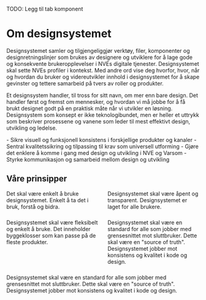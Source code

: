 <PageHeader title="Introduksjon" imagePath="intro" pageLevel=1></PageHeader>
TODO: Legg til tab komponent

# Om designsystemet

Designsystemet samler og tilgjengeliggjør verktøy, filer, komponenter og designretningslinjer som brukes av designere og utviklere for å lage gode og konsekvente brukeropplevelser i NVEs digitale tjenester. Designsystemet skal sette NVEs profiler i kontekst. Med andre ord vise deg hvorfor, hvor, når og hvordan du bruker og videreutvikler innhold i designsystemet for å skape gevinster og tettere samarbeid på tvers av roller og produkter.

Et designsystem handler, til tross for sitt navn, om mer enn bare design. Det handler først og fremst om mennesker, og hvordan vi må jobbe for å få brukt designet godt på en praktisk måte når vi utvikler en løsning. Designsystem som konsept er ikke teknologibundet, men er heller et uttrykk som beskriver prosessene og vanene som leder til mest effektivt design, utvikling og ledelse.

<nve-message-card title="Designsystemets formål">
<span>- Sikre visuell og funksjonell konsistens i forskjellige produkter og kanaler</span>
<span>- Sentral kvalitetssikring og tilpassing til krav som universell utforming</span>
<span>- Gjøre det enklere å komme i gang med design og utvikling i NVE og Varsom</span>
<span>- Styrke kommunikasjon og samarbeid mellom design og utvikling</span>
</nve-message-card>

## Våre prinsipper

<div class="two-card-container">
  <nve-message-card
    class="card"
    showIcon="false"
    variant="danger"
    title="Enkelhet">Det skal være enkelt å bruke designsystemet. Enkelt å ta det i bruk, forstå og bidra.</nve-message-card>
  <nve-message-card
    class="card"
    showIcon="false"
    variant="danger"
    title="Åpent">Designsystemet skal være åpent og transparent. Designsystemet er laget for alle brukere.</nve-message-card>
  <nve-message-card
      class="card"
    showIcon="false"
    variant="danger"
    title="Fleksibilitet">Designsystemet skal være fleksibelt og enkelt å bruke. Det inneholder byggeklosser som kan passe på de fleste produkter.</nve-message-card>
  <nve-message-card
    class="card"
    showIcon="false"
    variant="danger"
    title="Bidrag">Designsystemet skal være en standard for alle som jobber med grensesnittet mot sluttbruker. Dette skal være en "source of truth". Designsystemet jobber mot konsistens og kvalitet i kode og design.</nve-message-card>
  <nve-message-card
    class="card"
    showIcon="false"
    variant="danger"
    title="Standarder">Designsystemet skal være en standard for alle som jobber med grensesnittet mot sluttbruker. Dette skal være en "source of truth". Designsystemet jobber mot konsistens og kvalitet i kode og design.</nve-message-card>
</div>

<style>
.two-card-container {
    display: flex;
    flex-wrap: wrap;
    gap: var(--spacing-medium, 24px);
}

.two-card-container > * {
    flex: 1 1 calc(50% - var(--spacing-medium, 24px));
    box-sizing: border-box;
}

.card::part(base) {
    height: 200px;
}
</style>
